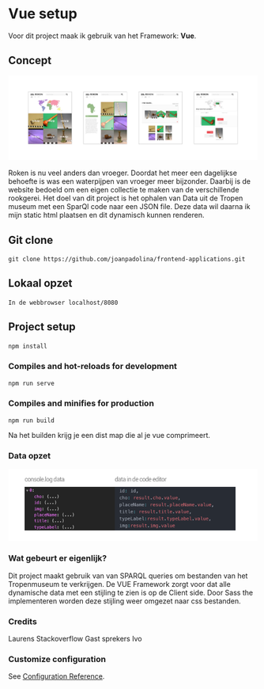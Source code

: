 # Vue setup

Voor dit project maak ik gebruik van het Framework: **Vue**.

## Concept

![concept](https://github.com/joanpadolina/frontend-applications/blob/master/wiki-image/conceptJoan.png)

Roken is nu veel anders dan vroeger. Doordat het meer een dagelijkse behoefte is was een waterpijpen van vroeger meer bijzonder. Daarbij is de website bedoeld om een eigen collectie te maken van de verschillende rookgerei.
Het doel van dit project is het ophalen van Data uit de Tropen museum met een SparQl code naar een JSON file. Deze data wil daarna ik mijn static html plaatsen en dit dynamisch kunnen renderen. 

## Git clone
```
git clone https://github.com/joanpadolina/frontend-applications.git
```
## Lokaal opzet
```
In de webbrowser localhost/8080
```
## Project setup
```
npm install
```

### Compiles and hot-reloads for development
```
npm run serve
```

### Compiles and minifies for production
```
npm run build
```
Na het builden krijg je een dist map die al je vue comprimeert.

### Data opzet

![data](https://github.com/joanpadolina/frontend-applications/blob/master/wiki-image/data.png)

### Wat gebeurt er eigenlijk?

Dit project maakt gebruik van van SPARQL queries om bestanden van het Tropenmuseum te verkrijgen.
De VUE Framework zorgt voor dat alle dynamische data met een stijling te zien is op de Client side.
Door Sass the implementeren worden deze stijling weer omgezet naar css bestanden.

### Credits

Laurens
Stackoverflow
Gast sprekers
Ivo

### Customize configuration
See [Configuration Reference](https://cli.vuejs.org/config/).

